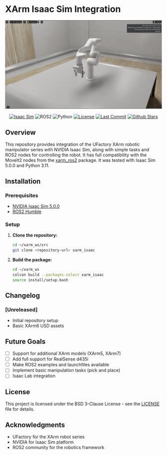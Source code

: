 # XArm Isaac Sim Integration

![alt text](assets/image.png)

<div align="center">

[![Isaac Sim](https://img.shields.io/badge/Isaac_Sim-5.0.0-green.svg?style=for-the-badsge&logo=nvidia)](https://developer.nvidia.com/isaac-sim)
![ROS2](https://img.shields.io/badge/ROS2-Humble-blue?style=for-the-badsge&logo=ros)
![Python](https://img.shields.io/badge/python-3.11-blue?style=for-the-badsge&logo=python)
[![License](https://img.shields.io/badge/License-BSD_3--Clause-grey.svg)](https://opensource.org/licenses/BSD-3-Clause)
[![Last Commit](https://img.shields.io/github/last-commit/gadorneles/xarm_isaac.svg?style=for-the-badsge)](https://github.com/gadorneles/xarm_isaac/commits/main)
[![Github Stars](https://img.shields.io/github/stars/gadorneles/xarm_isaac.svg)](https://github.com/gadorneles/xarm_isaac/stargazers)

</div>

## Overview

This repository provides integration of the UFactory XArm robotic manipulator series with NVIDIA Isaac Sim, along with simple tasks and ROS2 nodes for controlling the robot. It has full compatibility with the MoveIt2 nodes from the [xarm_ros2](https://github.com/xArm-Developer/xarm_ros2) package. It was tested with Isaac Sim 5.0.0 and Python 3.11.

## Installation

### Prerequisites

- [NVIDIA Isaac Sim 5.0.0](https://developer.nvidia.com/isaac-sim)
- [ROS2 Humble](https://docs.ros.org/en/humble/Installation.html)

### Setup

1. **Clone the repository:**
   ```bash
   cd ~/xarm_ws/src
   git clone <repository-url> xarm_isaac
   ```

2. **Build the package:**
   ```bash
   cd ~/xarm_ws
   colcon build --packages-select xarm_isaac
   source install/setup.bash
   ```

## Changelog

### [Unreleased]
- Initial repository setup
- Basic XArm6 USD assets

## Future Goals

- [ ] Support for additional XArm models (XArm5, XArm7)
- [ ] Add full support for RealSense d435i
- [ ] Make ROS2 examples and launchfiles available
- [ ] Implement basic manipulation tasks (pick and place)
- [ ] Isaac Lab integration

## License

This project is licensed under the BSD 3-Clause License - see the [LICENSE](LICENSE) file for details.

## Acknowledgments

- UFactory for the XArm robot series
- NVIDIA for Isaac Sim platform
- ROS2 community for the robotics framework